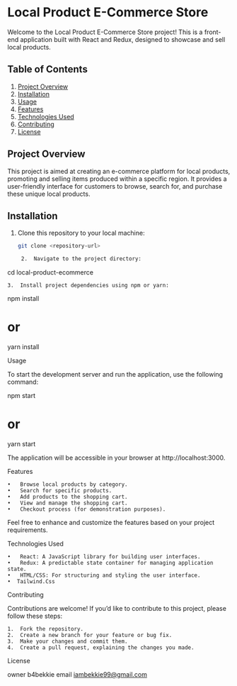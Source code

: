 
# Local Product E-Commerce Store

Welcome to the Local Product E-Commerce Store project! This is a front-end application built with React and Redux, designed to showcase and sell local products.

## Table of Contents

1. [Project Overview](#project-overview)
2. [Installation](#installation)
3. [Usage](#usage)
4. [Features](#features)
5. [Technologies Used](#technologies-used)
6. [Contributing](#contributing)
7. [License](#license)

## Project Overview

This project is aimed at creating an e-commerce platform for local products, promoting and selling items produced within a specific region. It provides a user-friendly interface for customers to browse, search for, and purchase these unique local products.

## Installation

1. Clone this repository to your local machine:

   ```bash
   git clone <repository-url>

	2.	Navigate to the project directory:

cd local-product-ecommerce


	3.	Install project dependencies using npm or yarn:

npm install
# or
yarn install



Usage

To start the development server and run the application, use the following command:

npm start
# or
yarn start

The application will be accessible in your browser at http://localhost:3000.

Features

	•	Browse local products by category.
	•	Search for specific products.
	•	Add products to the shopping cart.
	•	View and manage the shopping cart.
	•	Checkout process (for demonstration purposes).

Feel free to enhance and customize the features based on your project requirements.

Technologies Used

	•	React: A JavaScript library for building user interfaces.
	•	Redux: A predictable state container for managing application state.
	•	HTML/CSS: For structuring and styling the user interface.
    •  Tailwind.Css

Contributing

Contributions are welcome! If you’d like to contribute to this project, please follow these steps:

	1.	Fork the repository.
	2.	Create a new branch for your feature or bug fix.
	3.	Make your changes and commit them.
	4.	Create a pull request, explaining the changes you made.

License

owner b4bekkie
email iambekkie99@gmail.com 
